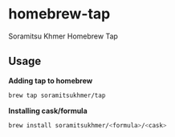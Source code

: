 # homebrew-tap
Soramitsu Khmer Homebrew Tap

## Usage

**Adding tap to homebrew**

```sh
brew tap soramitsukhmer/tap
```

**Installing cask/formula**

```sh
brew install soramitsukhmer/<formula>/<cask>
```
